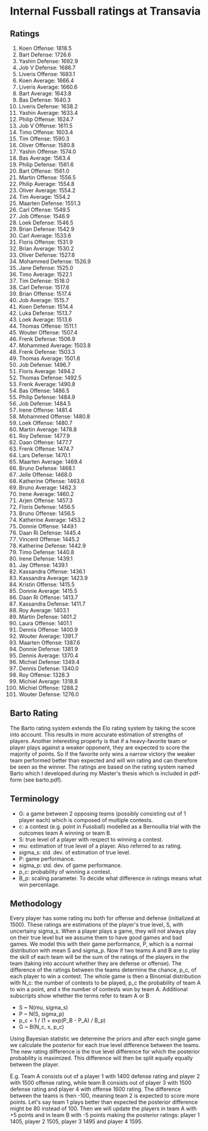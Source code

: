 # Internal Fussball ratings at Transavia
## Ratings
1. Koen Offense: 1818.5 
2. Bart Defense: 1726.6 
3. Yashin Defense: 1692.9 
4. Job V Defense: 1686.7 
5. Liveris Offense: 1683.1 
6. Koen Average: 1666.4 
7. Liveris Average: 1660.6 
8. Bart Average: 1643.8 
9. Bas Defense: 1640.3 
10. Liveris Defense: 1638.2 
11. Yashin Average: 1633.4 
12. Philip Offense: 1624.7 
13. Job V Offense: 1611.5 
14. Timo Offense: 1603.4 
15. Tim Offense: 1590.3 
16. Oliver Offense: 1580.8 
17. Yashin Offense: 1574.0 
18. Bas Average: 1563.4 
19. Philip  Defense: 1561.6 
20. Bart Offense: 1561.0 
21. Martin Offense: 1556.5 
22. Philip Average: 1554.8 
23. Oliver Average: 1554.2 
24. Tim Average: 1554.2 
25. Maarten Defense: 1551.3 
26. Carl Offense: 1549.5 
27. Job Offense: 1546.9 
28. Loek Defense: 1546.5 
29. Brian Defense: 1542.9 
30. Carl Average: 1533.6 
31. Floris Offense: 1531.9 
32. Brian Average: 1530.2 
33. Oliver Defense: 1527.6 
34. Mohammed Defense: 1526.9 
35. Jane Defense: 1525.0 
36. Timo Average: 1522.1 
37. Tim Defense: 1518.0 
38. Carl Defense: 1517.6 
39. Brian Offense: 1517.4 
40. Job Average: 1515.7 
41. Koen Defense: 1514.4 
42. Luka Defense: 1513.7 
43. Loek Average: 1513.6 
44. Thomas Offense: 1511.1 
45. Wouter Offense: 1507.4 
46. Frenk Defense: 1506.9 
47. Mohammed Average: 1503.8 
48. Frenk  Defense: 1503.3 
49. Thomas Average: 1501.8 
50. Job  Defense: 1496.7 
51. Floris Average: 1494.2 
52. Thomas Defense: 1492.5 
53. Frenk Average: 1490.8 
54. Bas Offense: 1486.5 
55. Philip Defense: 1484.9 
56. Job Defense: 1484.5 
57. Irene Offense: 1481.4 
58. Mohammed Offense: 1480.8 
59. Loek Offense: 1480.7 
60. Martin Average: 1478.8 
61. Roy Defense: 1477.9 
62. Daan Offense: 1477.7 
63. Frenk Offense: 1474.7 
64. Lars Defense: 1470.1 
65. Maarten Average: 1469.4 
66. Bruno Defense: 1468.1 
67. Jelle Offense: 1468.0 
68. Katherine Offense: 1463.6 
69. Bruno Average: 1462.3 
70. Irene Average: 1460.2 
71. Arjen Offense: 1457.3 
72. Floris Defense: 1456.5 
73. Bruno Offense: 1456.5 
74. Katherine Average: 1453.2 
75. Donnie Offense: 1449.1 
76. Daan Ri Defense: 1445.4 
77. Vincent Offense: 1445.2 
78. Katherine Defense: 1442.9 
79. Timo Defense: 1440.8 
80. Irene Defense: 1439.1 
81. Jay Offense: 1439.1 
82. Kassandra Offense: 1436.1 
83. Kassandra Average: 1423.9 
84. Kristin Offense: 1415.5 
85. Donnie Average: 1415.5 
86. Daan Ri Offense: 1413.7 
87. Kassandra Defense: 1411.7 
88. Roy Average: 1403.1 
89. Martin Defense: 1401.2 
90. Laura Offense: 1401.1 
91. Dennis Offense: 1400.9 
92. Wouter Average: 1391.7 
93. Maarten Offense: 1387.6 
94. Donnie Defense: 1381.9 
95. Dennis Average: 1370.4 
96. Michiel Defense: 1349.4 
97. Dennis Defense: 1340.0 
98. Roy Offense: 1328.3 
99. Michiel Average: 1318.8 
100. Michiel Offense: 1288.2 
101. Wouter Defense: 1276.0 

## Barto Rating
The Barto rating system extends the Elo rating system by taking the score into account. This results in more accurate estimation of strengths of players. Another interesting property is that if a heavy-favorite team or player plays against a weaker opponent, they are expected to score the majority of points. So if the favorite only wins a narrow victory the weaker team performed better than expected and will win rating and can therefore be seen as the winner. The ratings are based on the rating system named Barto which I developed during my Master's thesis which is included in pdf-form (see barto.pdf).
## Terminology
- G: a game between 2 opposing teams (possibly consisting out of 1 player each) which is composed of multiple contests.
- c: a contest (e.g. point in Fussball) modelled as a Bernoullia trial with the outcomes team A winning or team B.
- S: true level of a player with respect to winning a contest.
- mu: estimation of true level of a player. Also referred to as rating.
- sigma_s: std. dev. of estimation of true level.
- P: game performance.
- sigma_p: std. dev. of game performance.
- p_c: probability of winning a contest.
- B_p: scaling parameter. To decide what difference in ratings means what win percentage.
## Methodology
Every player has some rating mu both for offense and defense (initialized at 1500). These ratings are estimations of the player's true level, S, with uncertainy sigma_s. When a player plays a game, they will not always play on their true level but we assume them to have good games and bad games. We model this with their game performance, P, which is a normal distribution with mean S and sigma_p. Now if two teams A and B are to play the skill of each team will be the sum of the ratings of the players in the team (taking into account whether they are defense or offense). The difference of the ratings between the teams determine the chance, p_c, of each player to win a contest. The whole game is then a Binomial distribution with N_c: the number of contests to be played, p_c the probability of team A to win a point, and x the number of contests won by team A. Additional subscripts show whether the terms refer to team A or B
- S ~ N(mu, sigma_s)
- P ~ N(S, sigma_p)
- p_c = 1 / (1 + exp(P_B - P_A) / B_p)
- G ~ B(N_c, x, p_c)

Using Bayesian statistic we determine the priors and after each single game we calculate the posterior for each true level difference between the teams. The new rating difference is the true level difference for which the posterior probability is maximized. This difference will then be split equally equally between the player. 

E.g. Team A consists out of a player 1 with 1400 defense rating and player 2 with 1500 offense rating, while team B consists out of player 3 with 1500 defense rating and player 4 with offense 1600 rating. The difference between the teams is then -100, meaning team 2 is expected to score more points. Let's say team 1 plays better than expected the posterior difference might be 80 instead of 100. Then we will update the players in team A with +5 points and in team B with -5 points making the posterior ratings: player 1 1405, player 2 1505, player 3 1495 and player 4 1595.